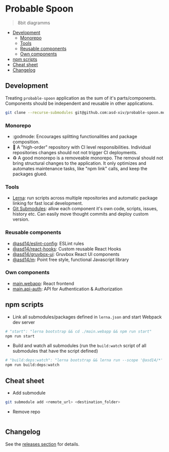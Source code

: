 # Probable Spoon

> 8bit diagramms

<!-- vim-markdown-toc GFM -->

* [Development](#development)
  * [Monorepo](#monorepo)
  * [Tools](#tools)
  * [Reusable components](#reusable-components)
  * [Own components](#own-components)
* [npm scripts](#npm-scripts)
* [Cheat sheet](#cheat-sheet)
* [Changelog](#changelog)

<!-- vim-markdown-toc -->

## Development

Treating `probable-spoon` application as the sum of it's parts/components. Components should be independent and reusable in other applications.

```bash
git clone --recurse-submodules git@github.com:asd-xiv/probable-spoon.mono.git
```

### Monorepo

* :godmode: Encourages splitting functionalities and package composition.
* :rocket: A "high-order" repository with CI level responsibilities. Individual repositories changes should not not trigger CI deployments.
* :recycle: A good monorepo is a removeable monorepo. The removal should not bring structural changes to the application. It only optimizes and automates maintenance tasks, like "npm link" calls, and keep the packages glued.

### Tools

* [Lerna](https://github.com/lerna/lerna): run scripts across multiple repositories and automatic package linking for fast local development.
* [Git Submodules](https://git-scm.com/book/en/v2/Git-Tools-Submodules): allow each component it's own code, scripts, issues, history etc. Can easily move thought commits and deploy custom version.

### Reusable components

* [@asd14/eslint-config](https://github.com/asd-xiv/eslint-config): ESLint rules
* [@asd14/react-hooks](https://github.com/asd-xiv/react-hooks): Custom reusable React Hooks
* [@asd14/gruvbox-ui](https://github.com/asd-xiv/gruvbox-ui): Gruvbox React UI components
* [@asd14/m](https://github.com/asd-xiv/m): Point free style, functional Javascript library

### Own components

* [main.webapp](https://github.com/asd-xiv/probable-spoon.webapp): React frontend
* [main.api-auth](https://github.com/asd-xiv/probable-spoon.api-auth): API for Authentication & Authorization

## npm scripts

* Link all submodules/packages defined in `lerna.json` and start Webpack dev server

```bash
# "start": "lerna bootstrap && cd ./main.webapp && npm run start"
npm run start
```

* Build and watch all submodules (run the `build:watch` script of all submodules that have the script defined)

```bash
# "build:deps:watch": "lerna bootstrap && lerna run --scope '@asd14/*' --parallel build:watch",
npm run build:deps:watch
```

## Cheat sheet

* Add submodule

```bash
git submodule add <remote_url> <destination_folder>
```

* Remove repo

```bash
```

## Changelog

See the [releases section](https://github.com/asd-xiv/probable-spoon/releases) for details.
